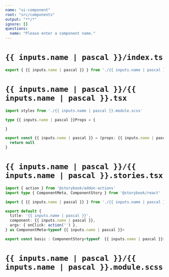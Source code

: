 ```yaml
---
name: "ui-component"
root: "src/components"
output: "**/*"
ignore: []
questions:
  name: "Please enter a component name."
---
```


# `{{ inputs.name | pascal }}/index.ts`

```typescript
export { {{ inputs.name | pascal }} } from './{{ inputs.name | pascal }}';
```

# `{{ inputs.name | pascal }}/{{ inputs.name | pascal }}.tsx`

```typescript
import styles from './{{ inputs.name | pascal }}.module.scss'

type {{ inputs.name | pascal }}Props = {

}

export const {{ inputs.name | pascal }} = (props: {{ inputs.name | pascal }}Props) => {
  return null
}

```

# `{{ inputs.name | pascal }}/{{ inputs.name | pascal }}.stories.tsx`

```typescript
import { action } from '@storybook/addon-actions'
import type { ComponentMeta, ComponentStory } from '@storybook/react'

import { {{ inputs.name | pascal }} } from './{{ inputs.name | pascal }}'

export default {
  title: '{{ inputs.name | pascal }}',
  component: {{ inputs.name | pascal }},
  args: { onClick: action('') },
} as ComponentMeta<typeof {{ inputs.name | pascal }}>

export const basic : ComponentStory<typeof  {{ inputs.name | pascal }}> = (args) => <{{ inputs.name | pascal }} {...args}></{{ inputs.name | pascal }}>

```


# `{{ inputs.name | pascal }}/{{ inputs.name | pascal }}.module.scss`

```scss
```